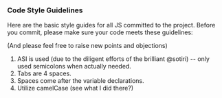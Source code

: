 ### Code Style Guidelines

Here are the basic style guides for all JS committed to the project. Before you commit, please make sure your code meets these guidelines:

(And please feel free to raise new points and objections)

1. ASI is used (due to the diligent efforts of the brilliant @sotiri) -- only used semicolons when actually needed.
2. Tabs are 4 spaces.
3. Spaces come after the variable declarations.
4. Utilize camelCase (see what I did there?)
